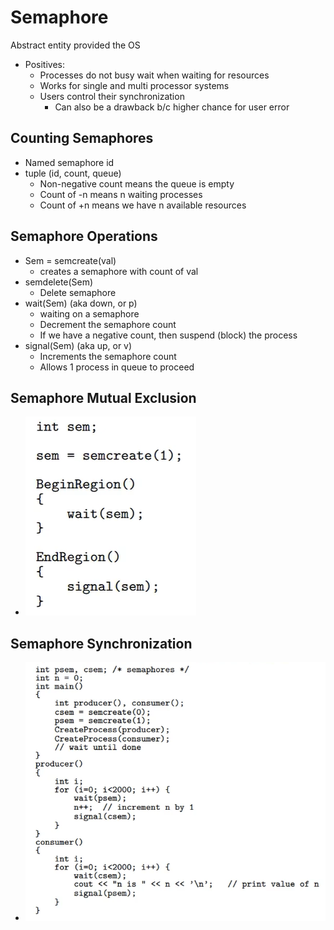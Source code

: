 # Semaphore
Abstract entity provided the OS
- Positives:
  - Processes do not busy wait when waiting for resources
  - Works for single and multi processor systems
  - Users control their synchronization
    - Can also be a drawback b/c higher chance for user error


## Counting Semaphores

- Named semaphore id
- tuple (id, count, queue)
  - Non-negative count means the queue is empty 
  - Count of -n means n waiting processes
  - Count of +n means we have n available resources

## Semaphore Operations

- Sem = semcreate(val)
  - creates a semaphore with count of val
- semdelete(Sem)
  - Delete semaphore
- wait(Sem) (aka down, or p)
  - waiting on a semaphore
  - Decrement the semaphore count 
  - If we have a negative count, then suspend (block) the process
- signal(Sem) (aka up, or v)
  - Increments the semaphore count
  - Allows 1 process in queue to proceed


## Semaphore Mutual Exclusion
- ![pseudocode](img/semmutual.png)

## Semaphore Synchronization
- ![pseudocode](img/semsync.png)